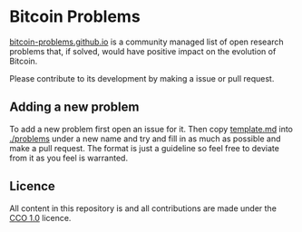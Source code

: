 # Bitcoin Problems

[bitcoin-problems.github.io](https://bitcoin-problems.github.io)
is a community managed list of open research problems that, if solved, would have positive impact on the evolution of Bitcoin.

Please contribute to its development by making a issue or pull request.

## Adding a new problem

To add a new problem first open an issue for it.
Then copy [template.md](./template.md) into [./problems](./problems) under a new name and try and fill in as much as possible and make a pull request.
The format is just a guideline so feel free to deviate from it as you feel is warranted.

## Licence

All content in this repository is and all contributions are made under the [CCO 1.0](https://creativecommons.org/publicdomain/zero/1.0/) licence.
